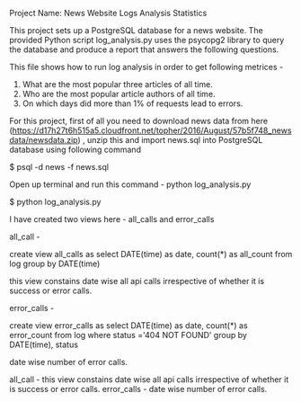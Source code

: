 Project Name: News Website Logs Analysis Statistics

This project sets up a PostgreSQL database for a news website.
The provided Python script log_analysis.py uses the psycopg2 library to query
the database and produce a report that answers the following questions.

This file shows how to run log analysis in order to get following metrices -

1. What are the most popular three articles of all time.
2. Who are the most popular article authors of all time.
3. On which days did more than 1% of requests lead to errors.

For this project, first of all you need to download news data from here (https://d17h27t6h515a5.cloudfront.net/topher/2016/August/57b5f748_newsdata/newsdata.zip)
, unzip this and import news.sql into PostgreSQL database using following command

$ psql -d news -f news.sql

Open up terminal and run this command - python log_analysis.py

$ python log_analysis.py

I have created two views here - all_calls and error_calls

all_call - 

create view all_calls as select DATE(time) as date, count(*) as all_count from log group by DATE(time)

this view constains date wise all api calls irrespective of whether it is success or error calls.

error_calls -

create view error_calls as select DATE(time) as date, count(*) as error_count from log where status ='404 NOT FOUND' group by DATE(time), status

date wise number of error calls.

all_call - this view constains date wise all api calls irrespective of whether it is success or error calls.
error_calls - date wise number of error calls.
